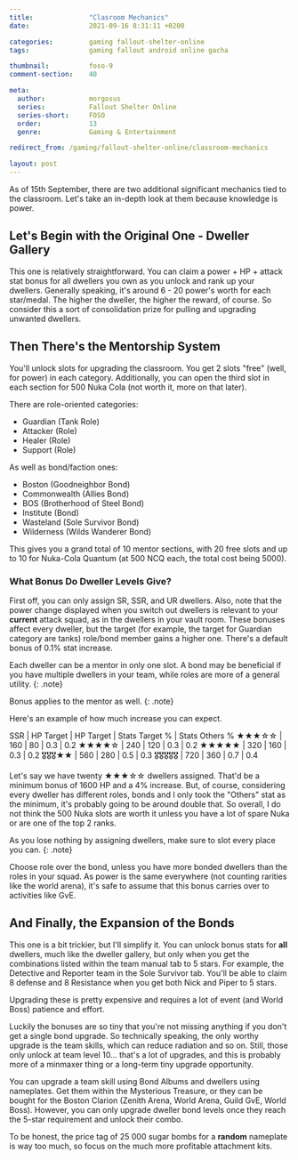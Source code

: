 ```yaml
---
title:              "Clasroom Mechanics"
date:               2021-09-16 8:31:11 +0200

categories:         gaming fallout-shelter-online
tags:               gaming fallout android online gacha

thumbnail:          foso-9
comment-section:    40

meta:
  author:           morgosus
  series:           Fallout Shelter Online
  series-short:     FOSO
  order:            13
  genre:            Gaming & Entertainment

redirect_from: /gaming/fallout-shelter-online/classroom-mechanics

layout: post
---
```

As of 15th September, there are two additional significant mechanics tied to the classroom. Let's take an in-depth look at them because knowledge is power.

## Let's Begin with the Original One - Dweller Gallery
This one is relatively straightforward. You can claim a power + HP + attack stat bonus for all dwellers you own as you unlock and rank up your dwellers. Generally speaking, it's around 6 - 20 power's worth for each star/medal. The higher the dweller, the higher the reward, of course. So consider this a sort of consolidation prize for pulling and upgrading unwanted dwellers.

## Then There's the Mentorship System
You'll unlock slots for upgrading the classroom. You get 2 slots "free" (well, for power) in each category. Additionally, you can open the third slot in each section for 500 Nuka Cola (not worth it, more on that later).

There are role-oriented categories:
- Guardian (Tank Role)
- Attacker (Role)
- Healer (Role)
- Support (Role)

As well as bond/faction ones:
- Boston (Goodneighbor Bond)
- Commonwealth (Allies Bond)
- BOS (Brotherhood of Steel Bond)
- Institute (Bond)
- Wasteland (Sole Survivor Bond)
- Wilderness (Wilds Wanderer Bond)

This gives you a grand total of 10 mentor sections, with 20 free slots and up to 10 for Nuka-Cola Quantum (at 500 NCQ each, the total cost being 5000).

### What Bonus Do Dweller Levels Give?

First off, you can only assign SR, SSR, and UR dwellers. Also, note that the power change displayed when you switch out dwellers is relevant to your **current** attack squad, as in the dwellers in your vault room. These bonuses affect every dweller, but the target (for example, the target for Guardian category are tanks) role/bond member gains a higher one. There's a default bonus of 0.1% stat increase.

Each dweller can be a mentor in only one slot. A bond may be beneficial if you have multiple dwellers in your team, while roles are more of a general utility.
{: .note}

Bonus applies to the mentor as well.
{: .note}

Here's an example of how much increase you can expect.

SSR | HP Target | HP Target | Stats Target % | Stats Others %
★★★☆☆ | 160 | 80 | 0.3 | 0.2
★★★★☆ | 240 | 120 | 0.3 | 0.2
★★★★★ | 320 | 160 | 0.3 | 0.2
🎖🎖🎖★★ | 560 | 280 | 0.5 | 0.3
🎖🎖🎖🎖🎖 | 720 | 360 | 0.7 | 0.4

Let's say we have twenty ★★★☆☆ dwellers assigned. That'd be a minimum bonus of 1600 HP and a 4% increase. But, of course, considering every dweller has different roles, bonds and I only took the "Others" stat as the minimum, it's probably going to be around double that. So overall, I do not think the 500 Nuka slots are worth it unless you have a lot of spare Nuka or are one of the top 2 ranks.

As you lose nothing by assigning dwellers, make sure to slot every place you can.
{: .note}

Choose role over the bond, unless you have more bonded dwellers than the roles in your squad. As power is the same everywhere (not counting rarities like the world arena), it's safe to assume that this bonus carries over to activities like GvE.

## And Finally, the Expansion of the Bonds
This one is a bit trickier, but I'll simplify it. You can unlock bonus stats for **all** dwellers, much like the dweller gallery, but only when you get the combinations listed within the team manual tab to 5 stars. For example, the Detective and Reporter team in the Sole Survivor tab. You'll be able to claim 8 defense and 8 Resistance when you get both Nick and Piper to 5 stars.

Upgrading these is pretty expensive and requires a lot of event (and World Boss) patience and effort.

Luckily the bonuses are so tiny that you're not missing anything if you don't get a single bond upgrade. So technically speaking, the only worthy upgrade is the team skills, which can reduce radiation and so on. Still, those only unlock at team level 10... that's a lot of upgrades, and this is probably more of a minmaxer thing or a long-term tiny upgrade opportunity.

You can upgrade a team skill using Bond Albums and dwellers using nameplates. Get them within the Mysterious Treasure, or they can be bought for the Boston Clarion (Zenith Arena, World Arena, Guild GvE, World Boss). However, you can only upgrade dweller bond levels once they reach the 5-star requirement and unlock their combo.

To be honest, the price tag of 25 000 sugar bombs for a **random** nameplate is way too much, so focus on the much more profitable attachment kits.
